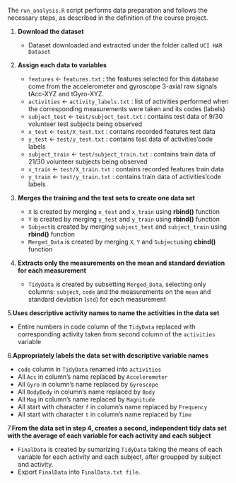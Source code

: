 The `run_analysis.R` script performs data preparation and follows the necessary steps, as described in the definition of the course project.

1. **Download the dataset**
   - Dataset downloaded and extracted under the folder called `UCI HAR Dataset`

2. **Assign each data to variables**
   - `features` <- `features.txt` : the features selected for this database come from the accelerometer and gyroscope 3-axial raw signals tAcc-XYZ and tGyro-XYZ.
   - `activities` <- `activity_labels.txt` : list of activities performed when the corresponding measurements were taken and its codes (labels)
   - `subject_test` <- `test/subject_test.txt` : contains test data of 9/30 volunteer test subjects being observed
   - `x_test` <- `test/X_test.txt` : contains recorded features test data
   - `y_test` <- `test/y_test.txt` : contains test data of activities’code labels
   - `subject_train` <- `test/subject_train.txt` : contains train data of 21/30 volunteer subjects being observed
   - `x_train` <- `test/X_train.txt` : contains recorded features train data
   - `y_train` <- `test/y_train.txt` : contains train data of activities’code labels

3. **Merges the training and the test sets to create one data set**
   - `X` is created by merging `x_test` and `x_train` using **rbind()** function
   - `Y` is created by merging `y_test` and `y_train` using **rbind()** function
   - `Subject`is created by merging `subject_test` and `subject_train` using **rbind()** function
   - `Merged_Data` is created by merging `X`, `Y` and `Subject`using **cbind()** function

4. **Extracts only the measurements on the mean and standard deviation for each measurement**
   - `TidyData` is created by subsetting `Merged_Data`, selecting only columns: `subject`, `code` and the measurements on the `mean` and standard deviation (`std`) for each measurement

5.**Uses descriptive activity names to name the activities in the data set**
  - Entire numbers in code column of the `TidyData` replaced with corresponding activity taken from second column of the `activities` variable

6.**Appropriately labels the data set with descriptive variable names**
  - `code` column in `TidyData` renamed into `activities`
  - All `Acc` in column’s name replaced by `Accelerometer`
  - All `Gyro` in column’s name replaced by `Gyroscope`
  - All `BodyBody` in column’s name replaced by `Body`
  - All `Mag` in column’s name replaced by `Magnitude`
  - All start with character `f` in column’s name replaced by `Frequency`
  - All start with character `t` in column’s name replaced by `Time`

7.**From the data set in step 4, creates a second, independent tidy data set with the average of each variable for each activity and each subject**
  - `FinalData` is created by sumarizing `TidyData` taking the means of each variable for each activity and each subject, after groupped by subject and activity.
 - Export `FinalData` into `FinalData.txt file`.
